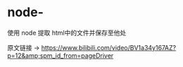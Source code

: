 # node-
使用 node 提取 html中的文件并保存至他处


原文链接 -> https://www.bilibili.com/video/BV1a34y167AZ?p=12&amp;spm_id_from=pageDriver
